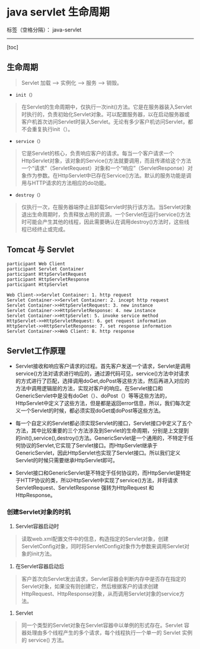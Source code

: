 # java servlet 生命周期

标签（空格分隔）： java-servlet

---

[toc]

## 生命周期

> Servlet 加载 —> 实例化 —> 服务 —> 销毁。

- `init（）`
> 在Servlet的生命周期中，仅执行一次init()方法。它是在服务器装入Servlet时执行的，负责初始化Servlet对象。可以配置服务器，以在启动服务器或客户机首次访问Servlet时装入Servlet。无论有多少客户机访问Servlet，都不会重复执行init（）。

- `service（）`
> 它是Servlet的核心，负责响应客户的请求。每当一个客户请求一个HttpServlet对象，该对象的Service()方法就要调用，而且传递给这个方法一个“请求”（ServletRequest）对象和一个“响应”（ServletResponse）对象作为参数。在HttpServlet中已存在Service()方法。默认的服务功能是调用与HTTP请求的方法相应的do功能。

- `destroy（）`
> 仅执行一次，在服务器端停止且卸载Servlet时执行该方法。当Servlet对象退出生命周期时，负责释放占用的资源。一个Servlet在运行service()方法时可能会产生其他的线程，因此需要确认在调用destroy()方法时，这些线程已经终止或完成。

## Tomcat 与 Servlet

```sequence
participant Web Client
participant Servlet Container
participant HttpServletRequest
participant HttpServletResponse
participant HttpServlet

Web Client->>Servlet Container: 1. http request
Servlet Container->>Servlet Container: 2. incept http request
Servlet Container->>HttpServletRequest: 3. new instance
Servlet Container->>HttpServletResponse: 4. new instance
Servlet Container->>HttpServlet: 5. invoke service method
HttpServlet->>HttpServletRequest: 6. get request information
HttpServlet->>HttpServletResponse: 7. set response information
Servlet Container->>Web Client: 8. http response
```

## Servlet工作原理
- Servlet接收和响应客户请求的过程。首先客户发送一个请求，Servlet是调用service()方法对请求进行响应的，通过源代码可见，service()方法中对请求的方式进行了匹配，选择调用doGet,doPost等这些方法，然后再进入对应的方法中调用逻辑层的方法，实现对客户的响应。在Servlet接口和GenericServlet中是没有doGet（）、doPost（）等等这些方法的，HttpServlet中定义了这些方法，但是都是返回error信息，所以，我们每次定义一个Servlet的时候，都必须实现doGet或doPost等这些方法。

- 每一个自定义的Servlet都必须实现Servlet的接口，Servlet接口中定义了五个方法，其中比较重要的三个方法涉及到Servlet的生命周期，分别是上文提到的init(),service(),destroy()方法。GenericServlet是一个通用的，不特定于任何协议的Servlet,它实现了Servlet接口。而HttpServlet继承于GenericServlet，因此HttpServlet也实现了Servlet接口。所以我们定义Servlet的时候只需要继承HttpServlet即可。

- Servlet接口和GenericServlet是不特定于任何协议的，而HttpServlet是特定于HTTP协议的类，所以HttpServlet中实现了service()方法，并将请求ServletRequest、ServletResponse
强转为HttpRequest 和 HttpResponse。

### 创建Servlet对象的时机

1. Servlet容器启动时
> 读取web.xml配置文件中的信息，构造指定的Servlet对象，创建ServletConfig对象，同时将ServletConfig对象作为参数来调用Servlet对象的init方法。

1. 在Servlet容器启动后
> 客户首次向Servlet发出请求，Servlet容器会判断内存中是否存在指定的Servlet对象，如果没有则创建它，然后根据客户的请求创建HttpRequest、HttpResponse对象，从而调用Servlet对象的service方法。

1. Servlet
> 同一个类型的Servlet对象在Servlet容器中以单例的形式存在。Servlet 容器处理由多个线程产生的多个请求，每个线程执行一个单一的 Servlet 实例的 service() 方法。
